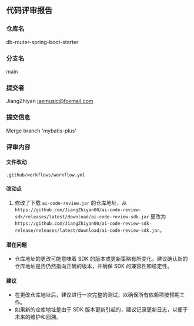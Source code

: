 ## 代码评审报告

### 仓库名
db-router-spring-boot-starter

### 分支名
main

### 提交者
JiangZhiyan <jaemusic@foxmail.com>

### 提交信息
Merge branch 'mybatis-plus'

### 评审内容

#### 文件改动
`.github/workflows/workflow.yml`

#### 改动点
1. 修改了下载 `ai-code-review.jar` 的仓库地址，从 `https://github.com/JiangZhiyan00/ai-code-review-sdk/releases/latest/download/ai-code-review-sdk.jar` 更改为 `https://github.com/JiangZhiyan00/ai-code-review-sdk-release/releases/latest/download/ai-code-review-sdk.jar`。

#### 潜在问题
- 仓库地址的更改可能意味着 SDK 的版本或更新策略有所变化。建议确认新的仓库地址是否仍然指向正确的版本，并确保 SDK 的兼容性和稳定性。

#### 建议
- 在更改仓库地址后，建议进行一次完整的测试，以确保所有依赖项按预期工作。
- 如果新的仓库地址是由于 SDK 版本更新引起的，建议记录更新日志，以便于未来的维护和回溯。